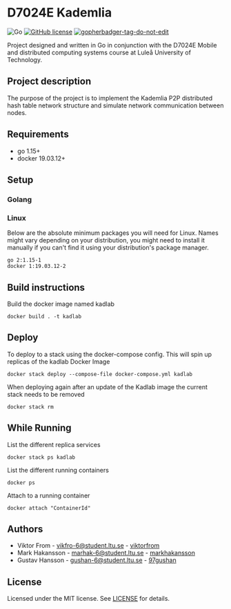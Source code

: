 # D7024E Kademlia 
![Go](https://github.com/viktorfrom/d7024e-kademlia/workflows/Go/badge.svg?branch=master)
[![GitHub license](https://img.shields.io/github/license/viktorfrom/d7024e-kademlia)](https://github.com/viktorfrom/d7024e-kademlia/blob/master/LICENSE)
<a href='https://github.com/jpoles1/gopherbadger' target='_blank'>![gopherbadger-tag-do-not-edit](https://img.shields.io/badge/Go%20Coverage-58%25-brightgreen.svg?longCache=true&style=flat)</a>


Project designed and written in Go in conjunction with the D7024E Mobile and distributed computing systems course at Luleå University of Technology.

## Project description
The purpose of the project is to implement the Kademlia P2P distributed hash table network structure and simulate network communication between nodes.

## Requirements
* go 1.15+
* docker 19.03.12+

## Setup

### Golang 

### Linux
Below are the absolute minimum packages you will need for Linux. Names might vary depending on your distribution, you might need to install it manually if you can't find it using your distribution's package manager.
```
go 2:1.15-1
docker 1:19.03.12-2
```


## Build instructions
Build the docker image named kadlab
```
docker build . -t kadlab
```
## Deploy
To deploy to a stack using the docker-compose config. This will spin up replicas of the kadlab Docker Image
```
docker stack deploy --compose-file docker-compose.yml kadlab
```

When deploying again after an update of the Kadlab image the current stack needs to be removed
```
docker stack rm
```

## While Running
List the different replica services
```
docker stack ps kadlab 
```

List the different running containers 
```
docker ps
```

Attach to a running container
```
docker attach "ContainerId"
```


## Authors
* Viktor From - vikfro-6@student.ltu.se - [viktorfrom](https://github.com/viktorfrom)
* Mark Hakansson - marhak-6@student.ltu.se - [markhakansson](https://github.com/markhakansson)
* Gustav Hansson - gushan-6@student.ltu.se - [97gushan](https://github.com/97gushan)

## License
Licensed under the MIT license. See [LICENSE](LICENSE) for details.

